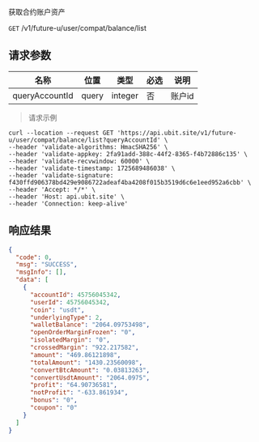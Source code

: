 获取合约账户资产

`GET` /v1/future-u/user/compat/balance/list

## 请求参数

| 名称             | 位置    | 类型      | 必选 | 说明    |
|----------------|-------|---------|----|-------|
| queryAccountId | query | integer | 否  | 账户id	 |

> 请求示例

```shell
curl --location --request GET 'https://api.ubit.site/v1/future-u/user/compat/balance/list?queryAccountId' \
--header 'validate-algorithms: HmacSHA256' \
--header 'validate-appkey: 2fa91add-388c-44f2-8365-f4b72886c135' \
--header 'validate-recvwindow: 60000' \
--header 'validate-timestamp: 1725689486038' \
--header 'validate-signature: f430ffd906378bd429e9086722adeaf4ba4208f015b3519d6c6e1eed952a6cbb' \
--header 'Accept: */*' \
--header 'Host: api.ubit.site' \
--header 'Connection: keep-alive'
```

## 响应结果

```json
{
  "code": 0,
  "msg": "SUCCESS",
  "msgInfo": [],
  "data": [
    {
      "accountId": 45756045342,
      "userId": 45756045342,
      "coin": "usdt",
      "underlyingType": 2,
      "walletBalance": "2064.09753498",
      "openOrderMarginFrozen": "0",
      "isolatedMargin": "0",
      "crossedMargin": "922.217582",
      "amount": "469.86121898",
      "totalAmount": "1430.23560098",
      "convertBtcAmount": "0.03813263",
      "convertUsdtAmount": "2064.0975",
      "profit": "64.90736581",
      "notProfit": "-633.861934",
      "bonus": "0",
      "coupon": "0"
    }
  ]
}
```

